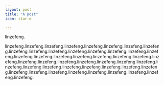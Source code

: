 ```yaml
---
layout: post
title: "A post"
icon: star-o

---
```


linzefeng.

linzefeng.linzefeng.linzefeng.linzefeng.linzefeng.linzefeng.linzefeng.linzefeng.linzefeng.linzefeng.linzefeng.linzefeng.linzefeng.linzefeng.linzefeng.linzefeng.linzefeng.linzefeng.linzefeng.linzefeng.linzefeng.linzefeng.linzefeng.linzefeng.linzefeng.linzefeng.linzefeng.linzefeng.linzefeng.linzefeng.linzefeng.linzefeng.linzefeng.linzefeng.linzefeng.linzefeng.linzefeng.linzefeng.linzefeng.linzefeng.linzefeng.linzefeng.linzefeng.linzefeng.linzefeng.linzefeng.linzefeng.linzefeng.